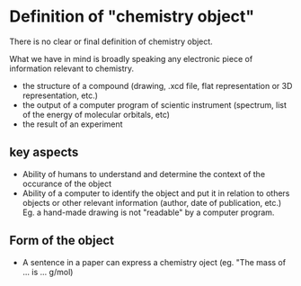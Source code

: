 # Definition of "chemistry object"

There is no clear or final definition of chemistry object. 

What we have in mind is broadly speaking any electronic piece of information relevant to chemistry. 
- the structure of a compound (drawing, .xcd file, flat representation or 3D representation, etc.)
- the output of a computer program of scientic instrument (spectrum, list of the energy of molecular orbitals, etc)
- the result of an experiment

## key aspects

- Ability of humans to understand and determine the context of the occurance of the object
- Ability of a computer to identify the object and put it in relation to others objects or other relevant information (author, date of publication, etc.)
Eg. a hand-made drawing is not "readable" by a computer program.

## Form of the object

- A sentence in a paper can express a chemistry oject (eg. "The mass of ... is ... g/mol)
